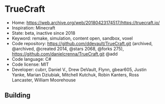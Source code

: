 # TrueCraft

- Home: https://web.archive.org/web/20180423174517/https://truecraft.io/
- Inspiration: Minecraft
- State: beta, inactive since 2018
- Keyword: remake, simulation, content open, sandbox, voxel
- Code repository: https://github.com/ddevault/TrueCraft.git (archived, @archived, @created 2014, @stars 2068, @forks 275), https://github.com/danielcrenna/TrueCraft.git @add
- Code language: C#
- Code license: MIT
- Developer: cubrr, Daniel V., Drew DeVault, Flynn, gbear605, Justin Yanke, Marian Dziubiak, Mitchell Kutchuk, Robin Kanters, Ross Lancaster, William Moorehouse

## Building
